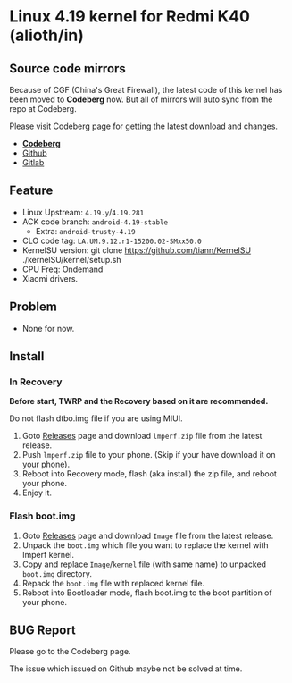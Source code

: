 # Linux 4.19 kernel for Redmi K40 (alioth/in)

## Source code mirrors
Because of CGF (China's Great Firewall),
the latest code of this kernel has been moved to **Codeberg** now.
But all of mirrors will auto sync from the repo at Codeberg.

Please visit Codeberg page for getting the latest download and changes.

- **[Codeberg](https://gitea.com/LeviMarvin/kernel_xiaomi_alioth)**
- [Github](https://github.com/LeviMarvin/kernel_xiaomi_alioth)
- [Gitlab](https://gitlab.com/lmperf/kernel/alioth)

## Feature
- Linux Upstream: `4.19.y`/`4.19.281`
- ACK code branch: `android-4.19-stable`
    - Extra: `android-trusty-4.19`
- CLO code tag: `LA.UM.9.12.r1-15200.02-SMxx50.0`
- KernelSU version: git clone https://github.com/tiann/KernelSU
    ./kernelSU/kernel/setup.sh
- CPU Freq: Ondemand
- Xiaomi drivers.

## Problem
- None for now.

## Install
### In Recovery
**Before start, TWRP and the Recovery based on it are recommended.**

Do not flash dtbo.img file if you are using MIUI.

1. Goto [Releases](https://codeberg.org/LeviMarvin/kernel_xiaomi_alioth/releases) page
and download `lmperf.zip` file from the latest release.
2. Push `lmperf.zip` file to your phone. (Skip if your have download it on your phone).
3. Reboot into Recovery mode, flash (aka install) the zip file, and reboot your phone.
4. Enjoy it.

### Flash boot.img
1. Goto [Releases](https://codeberg.org/LeviMarvin/kernel_xiaomi_alioth/releases) page
and download `Image` file from the latest release.
2. Unpack the `boot.img` which file you want to replace the kernel with lmperf kernel.
3. Copy and replace `Image`/`kernel` file (with same name) to unpacked `boot.img` directory.
4. Repack the `boot.img` file with replaced kernel file.
5. Reboot into Bootloader mode, flash boot.img to the boot partition of your phone.

## BUG Report
Please go to the Codeberg page.

The issue which issued on Github maybe not be solved at time.

